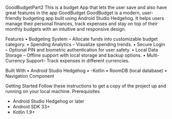 GoodBudgetPart2
This is a budget App that lets the user save and also have great features in the app
GoodBudget
GoodBudget is a modern, user-friendly budgeting app built using Android Studio Hedgehog. It helps users manage their personal finances, track expenses and stay on top of their monthly budgets with an intuitive and responsive design.

Features
•	Budgeting System – Allocate funds into customizable budget category.
•	Spending Analytics – Visualize spending trends.
•	Secure Login – Optional PIN and biometric authentication for user safety.
•	Local Data Storage – Offline support with local storage and backup options.
•	Multi-Currency Support– Track expenses in different currencies.

Built With
•	Android Studio Hedgehog 
•	-Kotlin
•	RoomDB (local database)
•	Navigation Component

 Getting Started
Follow these instructions to get a copy of the project up and running on your local machine.
Prerequisites
- Android Studio Hedgehog or later
- Android SDK 33+
- Kotlin 1.9+


